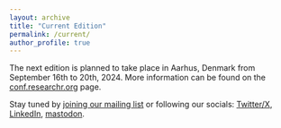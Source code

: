 ```yaml
---
layout: archive
title: "Current Edition"
permalink: /current/
author_profile: true
---
```



The next edition is planned to take place in Aarhus, Denmark from September 16th to 20th, 2024. More information can be found on the [conf.researchr.org](https://2024.acsos.org/) page.

Stay tuned by [joining our mailing list](https://lists.uni-wuerzburg.de/mailman/listinfo/acsos) or following our socials: [Twitter/X](https://twitter.com/@ACSOSconf), [LinkedIn](https://www.linkedin.com/company/acsos/), [mastodon](https://fediscience.org/@ACSOSconf).
